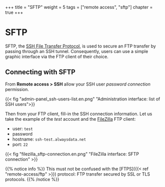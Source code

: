 +++
title = "SFTP"
weight = 5
tags = ["remote access", "sftp"]
chapter = true
+++

# SFTP

SFTP, the [SSH File Transfer Protocol](https://en.wikipedia.org/wiki/SSH_File_Transfer_Protocol), is used to secure an FTP transfer by passing through an SSH tunnel. Consequently, users can use a simple graphic interface via the FTP client of their choice.

## Connecting with SFTP

From **Remote access > SSH** allow your SSH user *password connection* permission.

{{< fig "admin-panel_ssh-users-list.en.png" "Administration interface: list of SSH users">}}

Then from your FTP client, fill-in the SSH connection information. Let us take the example of the *test* account and the [FileZilla](https://filezilla-project.org/) FTP client:

  - user: `test`
  - password
  - hostname: `ssh-test.alwaysdata.net`
  - port: `22`

{{< fig "filezilla_sftp-connection.en.png" "FileZilla interface: SFTP connection" >}}

{{% notice info %}}
This must not be confused with the [FTPS]({{< ref "remote-access/ftp" >}}) protocol: FTP transfer secured by SSL or TLS protocols.
{{% /notice %}}
